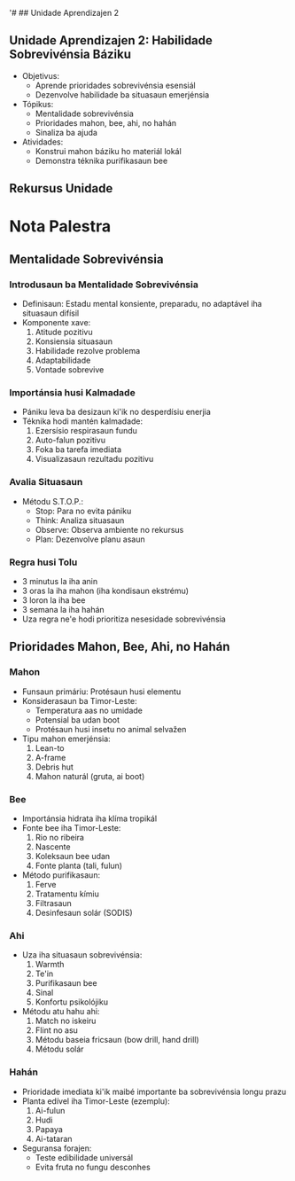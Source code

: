 '# ## Unidade Aprendizajen 2

## Unidade Aprendizajen 2: Habilidade Sobrevivénsia Báziku
- Objetivus:
  * Aprende prioridades sobrevivénsia esensiál
  * Dezenvolve habilidade ba situasaun emerjénsia
- Tópikus:
  * Mentalidade sobrevivénsia
  * Prioridades mahon, bee, ahi, no hahán
  * Sinaliza ba ajuda
- Atividades:
  * Konstrui mahon báziku ho materiál lokál
  * Demonstra téknika purifikasaun bee

## Rekursus Unidade

# Nota Palestra

## Mentalidade Sobrevivénsia

### Introdusaun ba Mentalidade Sobrevivénsia
- Definisaun: Estadu mental konsiente, preparadu, no adaptável iha situasaun difísil
- Komponente xave:
  1. Atitude pozitivu
  2. Konsiensia situasaun
  3. Habilidade rezolve problema
  4. Adaptabilidade
  5. Vontade sobrevive

### Importánsia husi Kalmadade
- Pániku leva ba desizaun ki'ik no desperdísiu enerjia
- Téknika hodi mantén kalmadade:
  1. Ezersísio respirasaun fundu
  2. Auto-falun pozitivu
  3. Foka ba tarefa imediata
  4. Visualizasaun rezultadu pozitivu

### Avalia Situasaun
- Métodu S.T.O.P.:
  - Stop: Para no evita pániku
  - Think: Analiza situasaun
  - Observe: Observa ambiente no rekursus
  - Plan: Dezenvolve planu asaun

### Regra husi Tolu
- 3 minutus la iha anin
- 3 oras la iha mahon (iha kondisaun ekstrému)
- 3 loron la iha bee
- 3 semana la iha hahán
- Uza regra ne'e hodi prioritiza nesesidade sobrevivénsia

## Prioridades Mahon, Bee, Ahi, no Hahán

### Mahon
- Funsaun primáriu: Protésaun husi elementu
- Konsiderasaun ba Timor-Leste:
  - Temperatura aas no umidade
  - Potensial ba udan boot
  - Protésaun husi insetu no animal selvažen
- Tipu mahon emerjénsia:
  1. Lean-to
  2. A-frame
  3. Debris hut
  4. Mahon naturál (gruta, ai boot)

### Bee
- Importánsia hidrata iha klíma tropikál
- Fonte bee iha Timor-Leste:
  1. Rio no ribeira
  2. Nascente
  3. Koleksaun bee udan
  4. Fonte planta (tali, fulun)
- Método purifikasaun:
  1. Ferve
  2. Tratamentu kímiu
  3. Filtrasaun
  4. Desinfesaun solár (SODIS)

### Ahi
- Uza iha situasaun sobrevivénsia:
  1. Warmth
  2. Te'in
  3. Purifikasaun bee
  4. Sinal
  5. Konfortu psikolójiku
- Métodu atu hahu ahi:
  1. Match no iskeiru
  2. Flint no asu
  3. Métodu baseia fricsaun (bow drill, hand drill)
  4. Métodu solár

### Hahán
- Prioridade imediata ki'ik maibé importante ba sobrevivénsia longu prazu
- Planta edível iha Timor-Leste (ezemplu):
  1. Ai-fulun
  2. Hudi
  3. Papaya
  4. Ai-tataran
- Seguransa forajen:
  - Teste edibilidade universál
  - Evita fruta no fungu desconhes